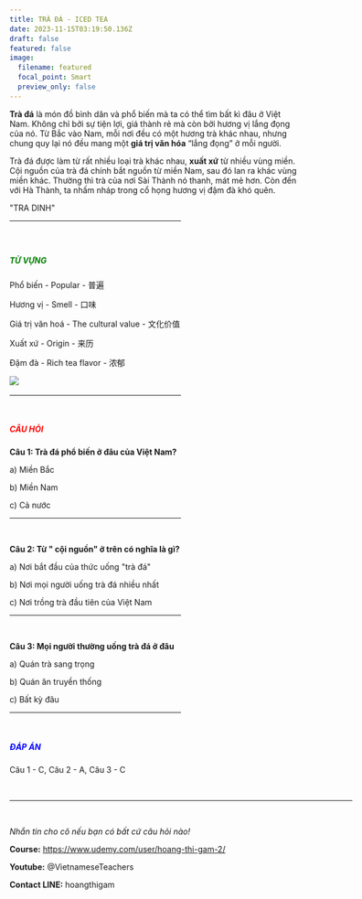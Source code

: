 ```yaml
---
title: TRÀ ĐÁ - ICED TEA
date: 2023-11-15T03:19:50.136Z
draft: false
featured: false
image:
  filename: featured
  focal_point: Smart
  preview_only: false
---
```

**Trà đá** là món đồ bình dân và phổ biến mà ta có thể tìm bất kì đâu ở Việt Nam. Không chỉ bởi sự tiện lợi, giá thành rẻ mà còn bởi hương vị lắng đọng của nó. Từ Bắc vào Nam, mỗi nơi đều có một hương trà khác nhau, nhưng chung quy lại nó đều mang một **giá trị văn hóa** “lắng đọng” ở mỗi người.

Trà đá được làm từ rất nhiều loại trà khác nhau, **xuất xứ** từ nhiều vùng miền. Cội nguồn của trà đá chính bắt nguồn từ miền Nam, sau đó lan ra khác vùng miền khác. Thường thì trà của nơi Sài Thành nó thanh, mát mẻ hơn. Còn đến với Hà Thành, ta nhấm nháp trong cổ họng hương vị đậm đà khó quên.

"TRA DINH"

<hr width="300px";>

</br>

## <h5 style="color:green;">TỪ VỰNG</h5>

Phổ biến - Popular - 普遍

Hương vị - Smell - 口味

Giá trị văn hoá - The cultural value - 文化价值

Xuất xứ - Origin -  来历

Đậm đà -  Rich tea flavor - 浓郁

![](trà-đá.jpg)

<hr width="300px";>

</br>

**<h5 style="color: red;">CÂU HỎI</h5>**

**Câu 1: Trà đá phổ biến ở đâu của Việt Nam?**

a) Miền Bắc

b) Miền Nam

c) Cả nước

<hr width="300px";>

</br>

**Câu 2: Từ " cội nguồn" ở trên có nghĩa là gì?**

a) Nơi bắt đầu của thức uống "trà đá"

b) Nơi mọi người uống trà đá nhiều nhất

c) Nơi trồng trà đầu tiên của Việt Nam

<hr width="300px";>

</br>

**Câu 3: Mọi người thường uống trà đá ở đâu**

a) Quán trà sang trọng

b) Quán ăn truyền thống

c) Bất kỳ đâu

<hr width="300px";>

</br>

**<h5 style="color:blue;">ĐÁP ÁN</h5>**

Câu 1 - C, Câu 2 - A, Câu 3 - C

</br>

<hr width="600px";>

</br>

*Nhắn tin cho cô nếu bạn có bất cứ câu hỏi nào!*

**Course:** https://www.udemy.com/user/hoang-thi-gam-2/

**Youtube:** @VietnameseTeachers

**Contact LINE:** hoangthigam